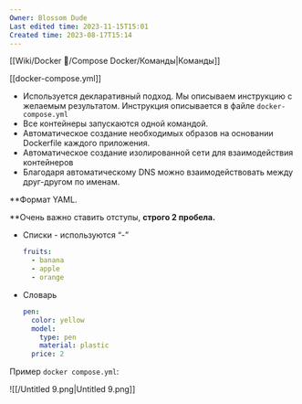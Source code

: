 ```yaml
---
Owner: Blossom Dude
Last edited time: 2023-11-15T15:01
Created time: 2023-08-17T15:14
---
```

  

[[Wiki/Docker 🐋/Compose Docker/Команды|Команды]]

[[docker-compose.yml]]

- Используется декларативный подход. Мы описываем инструкцию с желаемым результатом. Инструкция описывается в файле `docker-compose.yml`
- Все контейнеры запускаются одной командой.
- Автоматическое создание необходимых образов на основании Dockerfile каждого приложения.
- Автоматическое создание изолированной сети для взаимодействия контейнеров
- Благодаря автоматическому DNS можно взаимодействовать между друг-другом по именам.

  

**Формат YAML.  
  
**Очень важно ставить отступы, **строго 2 пробела.**

- Списки - используются “-”
    
    ```YAML
    fruits:
      - banana
      - apple
      - orange
    ```
    
- Словарь 
    
    ```YAML
    pen:
      color: yellow
      model:
        type: pen
        material: plastic
      price: 2
    ```
    
      
    

Пример `docker compose.yml`:

![[/Untitled 9.png|Untitled 9.png]]